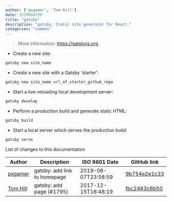 ```yaml
---
author: ['pxgamer', 'Tom Hill']
date: 1559944739
title: "gatsby"
description: "gatsby, Static site generator for React."
categories: "common"
---
```

> More information: <https://gatsbyjs.org>.

- Create a new site:

```bash
gatsby new site_name
```

- Create a new site with a Gatsby 'starter':

```bash
gatsby new site_name url_of_starter_github_repo
```

- Start a live-reloading local development server:

```bash
gatsby develop
```

- Perform a production build and generate static HTML:

```bash
gatsby build
```

- Start a local server which serves the production build:

```bash
gatsby serve
```
List of changes to this documentation


Author | Description | ISO 8601 Date | GitHub link
------|-----|-----|-----
[pxgamer](mailto:owzie123@gmail.com) | gatsby: add link to homepage | 2019-06-07T23:58:59 | [9b754e2e1c33](https://github.com/tldr-pages/tldr/commit/9b754e2e1c3328fdd3a362b5d4d884e4578e5b6f)
[Tom Hill](mailto:tomhill98@me.com) | gatsby: add page (#1795) | 2017-12-15T16:48:19 | [fbc2483c6b50](https://github.com/tldr-pages/tldr/commit/fbc2483c6b50be4908d25dd93c0ffd4c243a484c)

